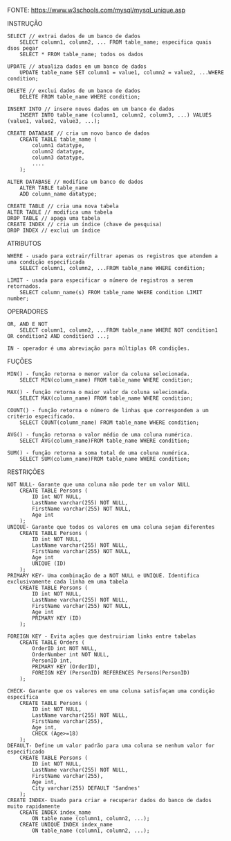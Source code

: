 FONTE: https://www.w3schools.com/mysql/mysql_unique.asp

INSTRUÇÃO 

    SELECT // extrai dados de um banco de dados
        SELECT column1, column2, ... FROM table_name; especifica quais dsos pegar
        SELECT * FROM table_name; todos os dados
        
    UPDATE // atualiza dados em um banco de dados
        UPDATE table_name SET column1 = value1, column2 = value2, ...WHERE condition;

    DELETE // exclui dados de um banco de dados
        DELETE FROM table_name WHERE condition;

    INSERT INTO // insere novos dados em um banco de dados
        INSERT INTO table_name (column1, column2, column3, ...) VALUES (value1, value2, value3, ...);

    CREATE DATABASE // cria um novo banco de dados
        CREATE TABLE table_name (
            column1 datatype,
            column2 datatype,
            column3 datatype,
            ....
        );

    ALTER DATABASE // modifica um banco de dados
        ALTER TABLE table_name
        ADD column_name datatype;

    CREATE TABLE // cria uma nova tabela
    ALTER TABLE // modifica uma tabela
    DROP TABLE // apaga uma tabela
    CREATE INDEX // cria um índice (chave de pesquisa)
    DROP INDEX // exclui um índice

ATRIBUTOS

    WHERE - usado para extrair/filtrar apenas os registros que atendem a uma condição especificada
        SELECT column1, column2, ...FROM table_name WHERE condition;
    
    LIMIT - usada para especificar o número de registros a serem retornados.
        SELECT column_name(s) FROM table_name WHERE condition LIMIT number;

OPERADORES

    OR, AND E NOT
        SELECT column1, column2, ...FROM table_name WHERE NOT condition1 OR condition2 AND condition3 ...;

    IN - operador é uma abreviação para múltiplas OR condições.

FUÇÕES

    MIN() - função retorna o menor valor da coluna selecionada.
        SELECT MIN(column_name) FROM table_name WHERE condition;

    MAX() - função retorna o maior valor da coluna selecionada.
        SELECT MAX(column_name) FROM table_name WHERE condition;
    
    COUNT() - função retorna o número de linhas que correspondem a um critério especificado.
        SELECT COUNT(column_name) FROM table_name WHERE condition;

    AVG() - função retorna o valor médio de uma coluna numérica. 
        SELECT AVG(column_name)FROM table_name WHERE condition;
    
    SUM() - função retorna a soma total de uma coluna numérica.
        SELECT SUM(column_name)FROM table_name WHERE condition;

RESTRIÇÕES

    NOT NULL- Garante que uma coluna não pode ter um valor NULL
        CREATE TABLE Persons (
            ID int NOT NULL,
            LastName varchar(255) NOT NULL,
            FirstName varchar(255) NOT NULL,
            Age int
        );
    UNIQUE- Garante que todos os valores em uma coluna sejam diferentes
        CREATE TABLE Persons (
            ID int NOT NULL,
            LastName varchar(255) NOT NULL,
            FirstName varchar(255) NOT NULL,
            Age int
            UNIQUE (ID)
        );
    PRIMARY KEY- Uma combinação de a NOT NULL e UNIQUE. Identifica exclusivamente cada linha em uma tabela
        CREATE TABLE Persons (
            ID int NOT NULL,
            LastName varchar(255) NOT NULL,
            FirstName varchar(255) NOT NULL,
            Age int
            PRIMARY KEY (ID)
        );

    FOREIGN KEY - Evita ações que destruiriam links entre tabelas
        CREATE TABLE Orders (
            OrderID int NOT NULL,
            OrderNumber int NOT NULL,
            PersonID int,
            PRIMARY KEY (OrderID),
            FOREIGN KEY (PersonID) REFERENCES Persons(PersonID)
        );

    CHECK- Garante que os valores em uma coluna satisfaçam uma condição específica
        CREATE TABLE Persons (
            ID int NOT NULL,
            LastName varchar(255) NOT NULL,
            FirstName varchar(255),
            Age int,
            CHECK (Age>=18)
        );
    DEFAULT- Define um valor padrão para uma coluna se nenhum valor for especificado
        CREATE TABLE Persons (
            ID int NOT NULL,
            LastName varchar(255) NOT NULL,
            FirstName varchar(255),
            Age int,
            City varchar(255) DEFAULT 'Sandnes'
        );
    CREATE INDEX- Usado para criar e recuperar dados do banco de dados muito rapidamente
        CREATE INDEX index_name
            ON table_name (column1, column2, ...);
        CREATE UNIQUE INDEX index_name
            ON table_name (column1, column2, ...);

    

